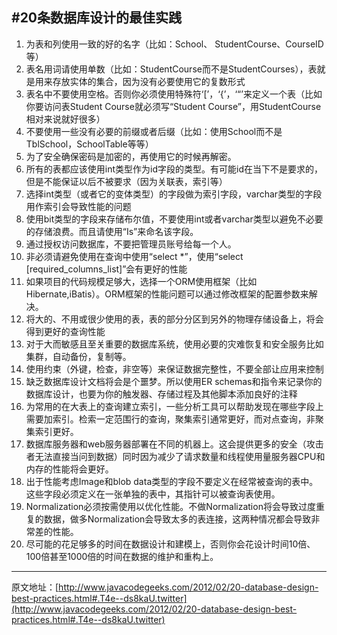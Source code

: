 #20条数据库设计的最佳实践
----
1.	为表和列使用一致的好的名字（比如：School、 StudentCourse、CourseID等）
2.	表名用词请使用单数（比如：StudentCourse而不是StudentCourses），表就是用来存放实体的集合，因为没有必要使用它的复数形式
3.	表名中不要使用空格。否则你必须使用特殊符‘[’，‘{’，‘“’来定义一个表（比如你要访问表Student Course就必须写“Student Course”，用StudentCourse相对来说就好很多）
4.	不要使用一些没有必要的前缀或者后缀（比如：使用School而不是TblSchool，SchoolTable等等）
5.	为了安全确保密码是加密的，再使用它的时候再解密。
6.	所有的表都应该使用int类型作为id字段的类型。有可能id在当下不是要求的，但是不能保证以后不被要求（因为关联表，索引等）
7.	选择int类型（或者它的变体类型）的字段做为索引字段，varchar类型的字段用作索引会导致性能的问题
8.	使用bit类型的字段来存储布尔值，不要使用int或者varchar类型以避免不必要的存储浪费。而且请使用“Is”来命名该字段。
9.	通过授权访问数据库，不要把管理员账号给每一个人。
10.	非必须请避免使用在查询中使用“select *”，使用“select [required_columns_list]”会有更好的性能
11.	如果项目的代码规模足够大，选择一个ORM使用框架（比如Hibernate,iBatis）。ORM框架的性能问题可以通过修改框架的配置参数来解决。
12.	将大的、不用或很少使用的表，表的部分分区到另外的物理存储设备上，将会得到更好的查询性能
13.	对于大而敏感且至关重要的数据库系统，使用必要的灾难恢复和安全服务比如集群，自动备份，复制等。
14.	使用约束（外键，检查，非空等）来保证数据完整性，不要全部让应用来控制
15.	缺乏数据库设计文档将会是个噩梦。所以使用ER schemas和指令来记录你的数据库设计，也要为你的触发器、存储过程及其他脚本添加良好的注释
16.	为常用的在大表上的查询建立索引，一些分析工具可以帮助发现在哪些字段上需要加索引。检索一定范围行的查询，聚集索引通常更好，而对点查询，非聚集索引更好。
17.	数据库服务器和web服务器部署在不同的机器上。这会提供更多的安全（攻击者无法直接当问到数据）同时因为减少了请求数量和线程使用量服务器CPU和内存的性能将会更好。
18.	出于性能考虑Image和blob data类型的字段不要定义在经常被查询的表中。这些字段必须定义在一张单独的表中，其指针可以被查询表使用。
19.	Normalization必须按需使用以优化性能。不做Normalization将会导致过度重复的数据，做多Normalization会导致太多的表连接，这两种情况都会导致非常差的性能。
20.	尽可能的花足够多的时间在数据设计和建模上，否则你会花设计时间10倍、100倍甚至1000倍的时间在数据的维护和重构上。

----
原文地址：[http://www.javacodegeeks.com/2012/02/20-database-design-best-practices.html#.T4e--ds8kaU.twitter](http://www.javacodegeeks.com/2012/02/20-database-design-best-practices.html#.T4e--ds8kaU.twitter)